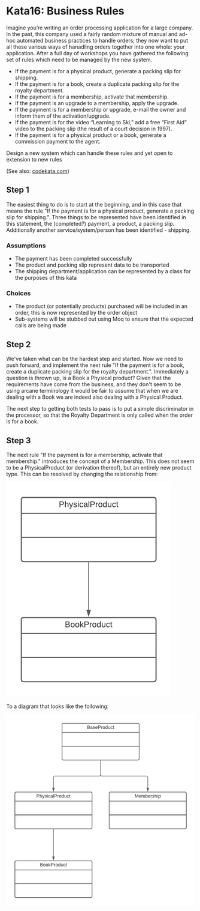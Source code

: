 # Kata16: Business Rules

Imagine you’re writing an order processing application for a large company. In the past, this company used a fairly random mixture of manual and ad-hoc automated business practices to handle orders; they now want to put all these various ways of hanadling orders together into one whole: your application. After a full day of workshops you have gathered the following set of rules which need to be managed by the new system.

* If the payment is for a physical product, generate a packing slip for shipping.
* If the payment is for a book, create a duplicate packing slip for the royalty department.
* If the payment is for a membership, activate that membership.
* If the payment is an upgrade to a membership, apply the upgrade.
* If the payment is for a membership or upgrade, e-mail the owner and inform them of the activation/upgrade.
* If the payment is for the video “Learning to Ski,” add a free “First Aid” video to the packing slip (the result of a court decision in 1997).
* If the payment is for a physical product or a book, generate a commission payment to the agent.

Design a new system which can handle these rules and yet open to extension to new rules

(See also: [codekata.com](http://codekata.com/kata/kata16-business-rules/))

## Step 1

The easiest thing to do is to start at the beginning, and in this case that means the rule "If the payment is for a physical product, generate a packing slip for shipping.". Three things to be represented have been identified in this statement, the (completed?) payment, a product, a packing slip. Additionally another service/system/person has been identified - shipping.

### Assumptions

* The payment has been completed successfully
* The product and packing slip represent data to be transported
* The shipping department/application can be represented by a class for the purposes of this kata

### Choices

* The product (or potentially products) purchased will be included in an order, this is now represented by the order object
* Sub-systems will be stubbed out using Moq to ensure that the expected calls are being made

## Step 2

We've taken what can be the hardest step and started. Now we need to push forward, and implement the next rule "If the payment is for a book, create a duplicate packing slip for the royalty department.". Immediately a question is thrown up, is a Book a Physical product? Given that the requirements have come from the business, and they don't seem to be using arcane terminology it would be fair to assume that when we are dealing with a Book we are indeed also dealing with a Physical Product.

The next step to getting both tests to pass is to put a simple discriminator in the processor, so that the Royalty Department is only called when the order is for a book.

## Step 3

The next rule "If the payment is for a membership, activate that membership." introduces the concept of a Membership. This does not seem to be a PhysicalProduct (or derivation thereof), but an entirely new product type. This can be resolved by changing the relationship from:

![Product class relationship](/media/product-model-1.png)

To a diagram that looks like the following:

![New product class relationship](/media/product-model-2.png)

